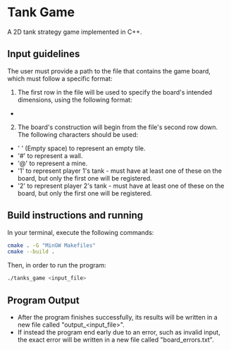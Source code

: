 # Tank Game

A 2D tank strategy game implemented in C++.

## Input guidelines

The user must provide a path to the file that contains the game board, which must follow a specific format:
1. The first row in the file will be used to specify the board's intended dimensions, using the following format:
- <height> <space> <width>
2. The board's construction will begin from the file's second row down. The following characters should be used:
- ' ' (Empty space) to represent an empty tile.
- '#' to represent a wall.
- '@' to represent a mine.
- '1' to represent player 1's tank - must have at least one of these on the board, but only the first one will be registered.
- '2' to represent player 2's tank - must have at least one of these on the board, but only the first one will be registered.

## Build instructions and running

In your terminal, execute the following commands:
```bash
cmake . -G "MinGW Makefiles"
cmake --build .
```

Then, in order to run the program:
```bash
./tanks_game <input_file>
```

## Program Output

- After the program finishes successfully, its results will be written in a new file called "output_<input_file>".
- If instead the program end early due to an error, such as invalid input, the exact error will be written in a new file called "board_errors.txt".